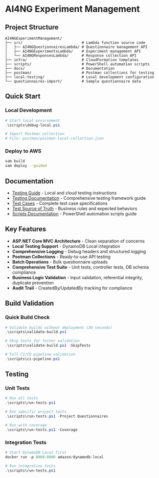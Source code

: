 # AI4NG Experiment Management

## Project Structure

```
AI4NGExperimentManagement/
├── src/                           # Lambda function source code
│   ├── AI4NGQuestionnairesLambda/ # Questionnaire management API
│   ├── AI4NGExperimentsLambda/    # Experiment management API  
│   └── AI4NGResponsesLambda/      # Response collection API
├── infra/                         # CloudFormation templates
├── scripts/                       # PowerShell automation scripts
├── docs/                          # Documentation
├── postman/                       # Postman collections for testing
├── local-testing/                 # Local development configuration
└── questionnaires-import/         # Sample questionnaire data
```

## Quick Start

### Local Development
```powershell
# Start local environment
.\scripts\debug-local.ps1

# Import Postman collection
# File: postman/postman-local-collection.json
```

### Deploy to AWS
```bash
sam build
sam deploy --guided
```

## Documentation
- [Testing Guide](docs/README-Testing.md) - Local and cloud testing instructions
- [Testing Documentation](docs/Testing-Documentation.md) - Comprehensive testing framework guide
- [Test Cases](docs/Test-Cases.md) - Complete test case specifications
- [Test Source of Truth](docs/Test-Source-Of-Truth.md) - Business rules and expected behaviors
- [Scripts Documentation](docs/Scripts-Documentation.md) - PowerShell automation scripts guide

## Key Features
- **ASP.NET Core MVC Architecture** - Clean separation of concerns
- **Local Testing Support** - DynamoDB Local integration
- **Comprehensive Logging** - Debug headers and structured logging
- **Postman Collections** - Ready-to-use API testing
- **Batch Operations** - Bulk questionnaire uploads
- **Comprehensive Test Suite** - Unit tests, controller tests, DB schema compliance
- **Business Logic Validation** - Input validation, referential integrity, duplicate prevention
- **Audit Trail** - CreatedBy/UpdatedBy tracking for compliance

## Build Validation

### Quick Build Check
```powershell
# Validate builds without deployment (30 seconds)
.\scripts\validate-build.ps1

# Skip tests for faster validation
.\scripts\validate-build.ps1 -SkipTests

# Full CI/CD pipeline validation
.\scripts\ci-pipeline.ps1
```

## Testing

### Unit Tests
```powershell
# Run all tests
.\scripts\run-tests.ps1

# Run specific project tests
.\scripts\run-tests.ps1 -Project Questionnaires

# Run with coverage
.\scripts\run-tests.ps1 -Coverage
```

### Integration Tests
```powershell
# Start DynamoDB Local first
docker run -p 8000:8000 amazon/dynamodb-local

# Run integration tests
.\scripts\run-tests.ps1
```
